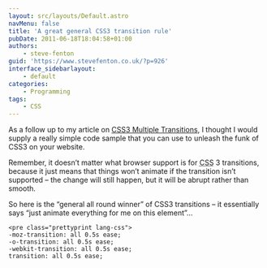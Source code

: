 ```yaml
---
layout: src/layouts/Default.astro
navMenu: false
title: 'A great general CSS3 transition rule'
pubDate: 2011-06-18T18:04:58+01:00
authors:
    - steve-fenton
guid: 'https://www.stevefenton.co.uk/?p=926'
interface_sidebarlayout:
    - default
categories:
    - Programming
tags:
    - CSS
---
```


As a follow up to my article on [CSS3 Multiple Transitions](/2011/05/CSS3-Transitions-And-Multiple-Transitions/), I thought I would supply a really simple code sample that you can use to unleash the funk of CSS3 on your website.

Remember, it doesn’t matter what browser support is for <abbr title="Cascading Style Sheets">CSS</abbr> 3 transitions, because it just means that things won’t animate if the transition isn’t supported – the change will still happen, but it will be abrupt rather than smooth.

So here is the “general all round winner” of CSS3 transitions – it essentially says “just animate everything for me on this element”…

```
<pre class="prettyprint lang-css">
-moz-transition: all 0.5s ease;
-o-transition: all 0.5s ease;
-webkit-transition: all 0.5s ease;
transition: all 0.5s ease;
```
